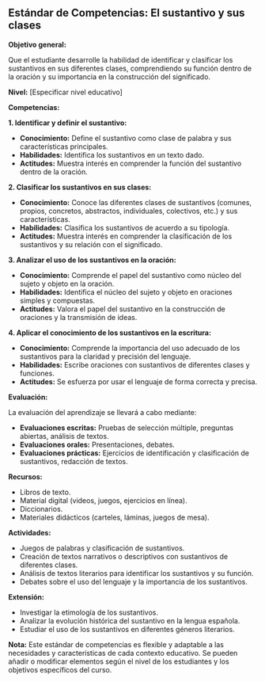 ## Estándar de Competencias: El sustantivo y sus clases

**Objetivo general:** 

Que el estudiante desarrolle la habilidad de identificar y clasificar los sustantivos en sus diferentes clases, comprendiendo su función dentro de la oración y su importancia en la construcción del significado. 

**Nivel:**  [Especificar nivel educativo]

**Competencias:**

**1. Identificar y definir el sustantivo:**

* **Conocimiento:** Define el sustantivo como clase de palabra y sus características principales.
* **Habilidades:**  Identifica los sustantivos en un texto dado.
* **Actitudes:** Muestra interés en comprender la función del sustantivo dentro de la oración.

**2. Clasificar los sustantivos en sus clases:**

* **Conocimiento:** Conoce las diferentes clases de sustantivos (comunes, propios, concretos, abstractos, individuales, colectivos, etc.) y sus características.
* **Habilidades:** Clasifica los sustantivos de acuerdo a su tipología.
* **Actitudes:**  Muestra interés en comprender la clasificación de los sustantivos y su relación con el significado.

**3. Analizar el uso de los sustantivos en la oración:**

* **Conocimiento:** Comprende el papel del sustantivo como núcleo del sujeto y objeto en la oración.
* **Habilidades:**  Identifica el núcleo del sujeto y objeto en oraciones simples y compuestas.
* **Actitudes:** Valora el papel del sustantivo en la construcción de oraciones y la transmisión de ideas.

**4. Aplicar el conocimiento de los sustantivos en la escritura:**

* **Conocimiento:** Comprende la importancia del uso adecuado de los sustantivos para la claridad y precisión del lenguaje.
* **Habilidades:**  Escribe oraciones con sustantivos de diferentes clases y funciones.
* **Actitudes:**  Se esfuerza por usar el lenguaje de forma correcta y precisa.

**Evaluación:**

La evaluación del aprendizaje se llevará a cabo mediante:

* **Evaluaciones escritas:**  Pruebas de selección múltiple, preguntas abiertas, análisis de textos.
* **Evaluaciones orales:**  Presentaciones, debates.
* **Evaluaciones prácticas:**  Ejercicios de identificación y clasificación de sustantivos,  redacción de textos.

**Recursos:**

* Libros de texto.
* Material digital (videos, juegos, ejercicios en línea).
* Diccionarios.
* Materiales didácticos (carteles, láminas, juegos de mesa).

**Actividades:**

* Juegos de palabras y clasificación de sustantivos.
* Creación de textos narrativos o descriptivos con sustantivos de diferentes clases.
* Análisis de textos literarios para identificar los sustantivos y su función.
* Debates sobre el uso del lenguaje y la importancia de los sustantivos.

**Extensión:**

* Investigar la etimología de los sustantivos.
* Analizar la evolución histórica del sustantivo en la lengua española.
* Estudiar el uso de los sustantivos en diferentes géneros literarios.

**Nota:** Este estándar de competencias es flexible y adaptable a las necesidades y características de cada contexto educativo. Se pueden añadir o modificar elementos según el nivel de los estudiantes y los objetivos específicos del curso. 
